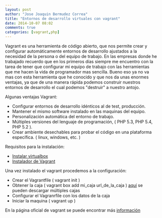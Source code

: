 ```yaml
---
layout: post
author: "Jose Joaquin Bermudez Correa"
title: "Entornos de desarrollo virtuales con vagrant"
date: 2014-10-07 08:02
comments: true
categories: [vagrant,php]
---
```

<p>
Vagrant es una herramienta de código abierto, que nos permite crear y configurar automáticamente
entornos de desarrollo ajustados a la necesidad de la persona o del equipo de trabajo.
<!-- more -->
En las empresas donde he trabajado recuerdo que en los primeros días siempre me encuentro con la tarea
de tener que configurar mi equipo de trabajo con las herramientas que me hacen la vida de programador mas sencilla.
Bueno eso ya no va mas con esta herramienta que he conocido y que nos da unas enormes ventajas, ya que de una manera rápida podemos construir nuestros
entornos de desarrollo el cual podemos "destruir" a nuestro antojo.</p>
<p>Algunas ventajas Vagrant:</p>
<ul>
<li>Configurar entornos de desarrollo idénticos al de test, producción.</li>
<li>Mantener el mismo software instalado en las maquinas del equipo.</li>
<li>Personalización automática del entorno de trabajo.</li>
<li>Múltiples versiones del lenguaje de programación, ( PHP 5.3, PHP 5.4, PHP 5.2 ).</li>
<li>Crear ambiente desechables para probar el código en una plataforma específica. ( linux, windows, etc. )</li>
</ul>
<p>Requisitos para la instalación:</p>
<ul>
<li><a href="https://www.virtualbox.org/" target="_blank">Instalar virtualbox</a></li>
<li><a href="http://downloads.vagrantup.com/" target="_blank">Instalador de Vagrant</a></li>
</ul>
<p>Una vez instalado el vagrant procedemos a la configuración:</p>
<ul>
<li>Crear el Vagrantfile ( vagrant init ) </li>
<li>Obtener la caja ( vagrant box add mi_caja url_de_la_caja ) <a href="http://www.vagrantbox.es/" target="_blank">aquí</a> se pueden descargar múltiples cajas </li>
<li>Configurar el Vagranrfile con los datos de la caja </li>
<li>Iniciar la maquina ( vagrant up ) </li>
</ul>
<p>En la página oficial de vagrant se puede encontrar más <a href="https://docs.vagrantup.com/v2/getting-started/index.html" target="_blank">información</a> </p>
